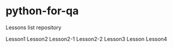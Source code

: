 # python-for-qa
Lessons list repository

Lesson1
Lesson2
Lesson2-1
Lesson2-2
Lesson3
Lesson
Lesson4
